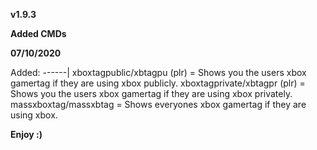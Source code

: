 **v1.9.3**

**Added CMDs**

**07/10/2020**

Added:
------|
xboxtagpublic/xbtagpu (plr) = Shows you the users xbox gamertag if they are using xbox publicly.
xboxtagprivate/xbtagpr (plr) = Shows you the users xbox gamertag if they are using xbox privately.
massxboxtag/massxbtag = Shows everyones xbox gamertag if they are using xbox.

**Enjoy :)**
